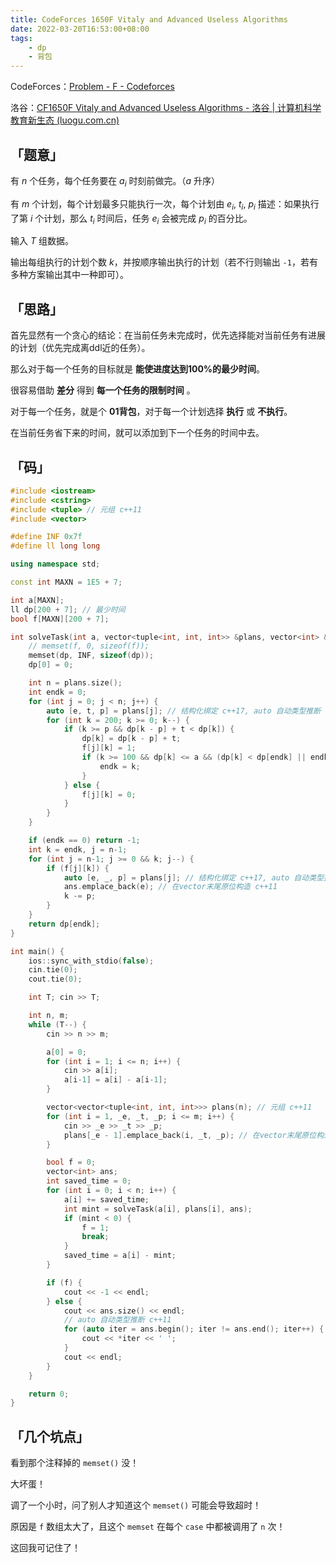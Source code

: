 ```yaml
---
title: CodeForces 1650F Vitaly and Advanced Useless Algorithms
date: 2022-03-20T16:53:00+08:00
tags:
    - dp
    - 背包
---
```


CodeForces：[Problem - F - Codeforces](https://codeforces.com/contest/1650/problem/F)

洛谷：[CF1650F Vitaly and Advanced Useless Algorithms - 洛谷 | 计算机科学教育新生态 (luogu.com.cn)](https://www.luogu.com.cn/problem/CF1650F)

## 「题意」

有 $n$ 个任务，每个任务要在 $a_i$ 时刻前做完。（$a$ 升序）

有 $m$ 个计划，每个计划最多只能执行一次，每个计划由 $e_i$, $t_i$, $p_i$ 描述：如果执行了第 $i$ 个计划，那么 $t_i$ 时间后，任务 $e_i$ 会被完成 $p_i$ 的百分比。

输入 $T$ 组数据。

输出每组执行的计划个数 $k$，并按顺序输出执行的计划（若不行则输出 `-1`，若有多种方案输出其中一种即可）。

## 「思路」

首先显然有一个贪心的结论：在当前任务未完成时，优先选择能对当前任务有进展的计划（优先完成离ddl近的任务）。

那么对于每一个任务的目标就是 **能使进度达到100%的最少时间**。

很容易借助 **差分** 得到 **每一个任务的限制时间** 。

对于每一个任务，就是个 **01背包**，对于每一个计划选择 **执行** 或 **不执行**。

在当前任务省下来的时间，就可以添加到下一个任务的时间中去。

## 「码」

```c++
#include <iostream>
#include <cstring>
#include <tuple> // 元组 c++11
#include <vector>

#define INF 0x7f
#define ll long long

using namespace std;

const int MAXN = 1E5 + 7;

int a[MAXN];
ll dp[200 + 7]; // 最少时间
bool f[MAXN][200 + 7];

int solveTask(int a, vector<tuple<int, int, int>> &plans, vector<int> &ans) {
    // memset(f, 0, sizeof(f));
    memset(dp, INF, sizeof(dp));
    dp[0] = 0;

    int n = plans.size();
    int endk = 0;
    for (int j = 0; j < n; j++) {
        auto [e, t, p] = plans[j]; // 结构化绑定 c++17, auto 自动类型推断 c++11
        for (int k = 200; k >= 0; k--) {
            if (k >= p && dp[k - p] + t < dp[k]) {
                dp[k] = dp[k - p] + t;
                f[j][k] = 1;
                if (k >= 100 && dp[k] <= a && (dp[k] < dp[endk] || endk == 0)) {
                    endk = k;
                }
            } else {
                f[j][k] = 0;
            }
        }
    }

    if (endk == 0) return -1;
    int k = endk, j = n-1;
    for (int j = n-1; j >= 0 && k; j--) {
        if (f[j][k]) {
            auto [e, _, p] = plans[j]; // 结构化绑定 c++17, auto 自动类型推断 c++11
            ans.emplace_back(e); // 在vector末尾原位构造 c++11
            k -= p;
        }
    }
    return dp[endk];
}

int main() {
    ios::sync_with_stdio(false);
    cin.tie(0);
    cout.tie(0);

    int T; cin >> T;

    int n, m;
    while (T--) {
        cin >> n >> m;

        a[0] = 0;
        for (int i = 1; i <= n; i++) {
            cin >> a[i];
            a[i-1] = a[i] - a[i-1];
        }

        vector<vector<tuple<int, int, int>>> plans(n); // 元组 c++11
        for (int i = 1, _e, _t, _p; i <= m; i++) {
            cin >> _e >> _t >> _p;
            plans[_e - 1].emplace_back(i, _t, _p); // 在vector末尾原位构造 c++11
        }

        bool f = 0;
        vector<int> ans;
        int saved_time = 0;
        for (int i = 0; i < n; i++) {
            a[i] += saved_time;
            int mint = solveTask(a[i], plans[i], ans);
            if (mint < 0) {
                f = 1;
                break;
            }
            saved_time = a[i] - mint;
        }

        if (f) {
            cout << -1 << endl;
        } else {
            cout << ans.size() << endl;
            // auto 自动类型推断 c++11
            for (auto iter = ans.begin(); iter != ans.end(); iter++) {
                cout << *iter << ' ';
            }
            cout << endl;
        }
    }

    return 0;
}

```

## 「几个坑点」

看到那个注释掉的 `memset()` 没！

大坏蛋！

调了一个小时，问了别人才知道这个 `memset()` 可能会导致超时！

原因是 `f` 数组太大了，且这个 `memset` 在每个 `case` 中都被调用了 `n` 次！

这回我可记住了！